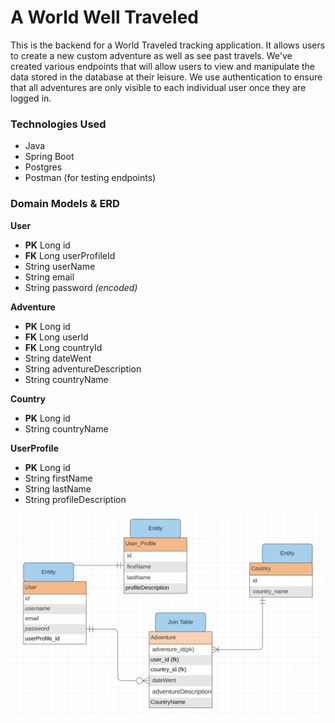 # A World Well Traveled

This is the backend for a World Traveled tracking application. It allows users to create a new custom adventure as well as see past travels. We've created various endpoints that will allow users to view and manipulate the data stored in the database at their leisure. We use authentication to ensure that all adventures are only visible to each individual user once they are logged in. 

### Technologies Used
- Java
- Spring Boot
- Postgres
- Postman (for testing endpoints)

### Domain Models & ERD

**User**
- **PK** Long id
- **FK** Long userProfileId
- String userName
- String email
- String password *(encoded)*

**Adventure**
- **PK** Long id
- **FK** Long userId
- **FK** Long countryId
- String dateWent
- String adventureDescription
- String countryName

**Country**
- **PK** Long id
- String countryName

**UserProfile**
- **PK** Long id
- String firstName
- String lastName
- String profileDescription

![World Traveled ERD](docs/image.png)
